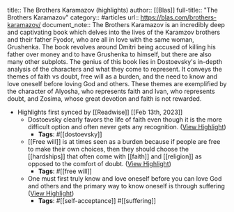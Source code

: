 title:: The Brothers Karamazov (highlights)
author:: [[Blas]]
full-title:: "The Brothers Karamazov"
category:: #articles
url:: https://blas.com/brothers-karamazov/
document_note:: The Brothers Karamazov is an incredibly deep and captivating book which delves into the lives of the Karamzov brothers and their father Fyodor, who are all in love with the same woman, Grushenka. The book revolves around Dmitri being accused of killing his father over money and to have Grushenka to himself, but there are also many other subplots. The genius of this book lies in Dostoevsky's in-depth analysis of the characters and what they come to represent. It conveys the themes of faith vs doubt, free will as a burden, and the need to know and love oneself before loving God and others. These themes are exemplified by the character of Alyosha, who represents faith and Ivan, who represents doubt, and Zosima, whose great devotion and faith is not rewarded.

- Highlights first synced by [[Readwise]] [[Feb 13th, 2023]]
	- Dostoevsky clearly favors the life of faith even though it is the more difficult option and often never gets any recognition. ([View Highlight](https://read.readwise.io/read/01gs4hemadzw76j6g7jpj5pbsw))
		- **Tags**: #[[dostoevsky]]
	- [[Free will]] is at times seen as a burden because if people are free to make their own choices, then they should choose the [[hardships]] that often come with [[faith]] and [[religion]] as opposed to the comfort of doubt. ([View Highlight](https://read.readwise.io/read/01gs4hf10pqr00d3ywgwvtky5k))
		- **Tags**: #[[free will]]
	- One must first truly know and love oneself before you can love God and others and the primary way to know oneself is through suffering ([View Highlight](https://read.readwise.io/read/01gs4hfgc9jkxs4wakkqp8yb24))
		- **Tags**: #[[self-acceptance]] #[[suffering]]